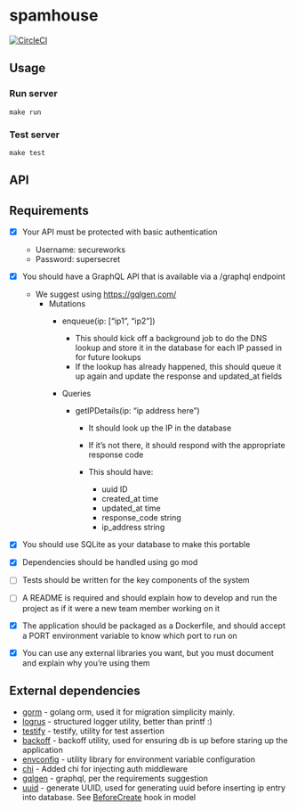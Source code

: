 # spamhouse

[![CircleCI](https://circleci.com/gh/jorgerasillo/spamhouse/tree/main.svg?style=shield&circle-token=2811c84fa07cbb92e78ffcc1eb54762c6ee8e4ad)](https://circleci.com/gh/jorgerasillo/spamhouse) 

## Usage

### Run server

`make run`

### Test server

`make test`


## API


## Requirements

- [X] Your API must be protected with basic authentication
  - Username: secureworks
  - Password: supersecret
- [X] You should have a GraphQL API that is available via a /graphql endpoint
  - We suggest using https://gqlgen.com/
    - Mutations
      - enqueue(ip: [“ip1”, “ip2”])
        - This should kick off a background job to do the DNS lookup and store it in the database for each IP passed in for future lookups
        - If the lookup has already happened, this should queue it up again and update the response and updated_at fields

      - Queries
        - getIPDetails(ip: “ip address here”)
          - It should look up the IP in the database
          - If it’s not there, it should respond with the appropriate response code

          - This should have:
            - uuid ID
            - created_at time
            - updated_at time
            - response_code string
            - ip_address string

- [X] You should use SQLite as your database to make this portable
- [X] Dependencies should be handled using go mod
- [ ] Tests should be written for the key components of the system
- [ ] A README is required and should explain how to develop and run the project as if it
were a new team member working on it
- [X] The application should be packaged as a Dockerfile, and should accept a PORT
environment variable to know which port to run on
- [X] You can use any external libraries you want, but you must document and explain why
you’re using them

## External dependencies

- [gorm](https://gorm.io/index.html) - golang orm, used it for migration simplicity mainly.
- [logrus](https://github.com/sirupsen/logrus) - structured logger utility, better than printf :)
- [testify](https://github.com/stretchr/testify) - testify, utility for test assertion
- [backoff](https://github.com/cenkalti/backoff) - backoff utility, used for ensuring db is up before staring up the application
- [envconfig](https://github.com/cenkalti/backoff) - utility library for environment variable configuration
- [chi](https://github.com/go-chi/chi) - Added chi for injecting auth middleware
- [gqlgen](https://github.com/99designs/gqlgen) - graphql, per the requirements suggestion 
- [uuid](github.com/google/uuid) - generate UUID, used for generating uuid before inserting ip entry into database. See [BeforeCreate](./repo/model/model.go) hook in model

